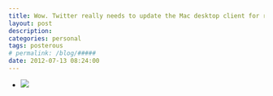 ```yaml
---
title: Wow. Twitter really needs to update the Mac desktop client for retina displays.
layout: post
description:  
categories: personal
tags: posterous
# permalink: /blog/#####
date: 2012-07-13 08:24:00
---
```


<ul data-clearing>
  <li><a href="/img/blog/2012/07/42918295-image.jpg"><img src="/img/blog/2012/07/42918295-image.jpg" data-caption=""></a></li>
</ul>